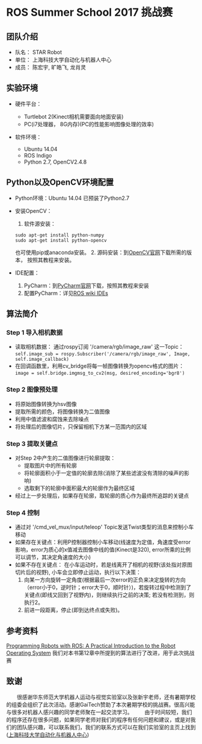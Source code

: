 # ROS Summer School 2017 挑战赛

## 团队介绍
* 队名： STAR Robot
* 单位： 上海科技大学自动化与机器人中心
* 成员： 陈宏宇, 旷皓飞, 龙肖灵

## 实验环境
* 硬件平台：
  * Turtlebot 2(Kinect相机需要面向地面安装)
  * PC(i7处理器， 8G内存)(PC的性能影响图像处理的效率)


* 软件环境：
  * Ubuntu 14.04
  * ROS Indigo
  * Python 2.7, OpenCV2.4.8

## Python以及OpenCV环境配置
* Python环境：Ubuntu 14.04 已预装了Python2.7


* 安装OpenCV：
  1. 软件源安装：
  ```
  sudo apt-get install python-numpy
  sudo apt-get install python-opencv
  ```
  也可使用pip或anaconda安装。
  2. 源码安装：到[OpenCV官网](http://opencv.org/)下载所需的版本， 按照其教程来安装。


* IDE配置：
  1. PyCharm：到[PyCharm官网](https://www.jetbrains.com/pycharm/)下载，按照其教程来安装
  2. 配置PyCharm：详见[ROS wiki IDEs](http://wiki.ros.org/IDEs)

## 算法简介
### Step 1 导入相机数据
* 读取相机数据：
  通过rospy订阅 '/camera/rgb/image_raw' 这一Topic：
  `self.image_sub = rospy.Subscriber('/camera/rgb/image_raw', Image, self.image_callback)`
* 在回调函数里，利用cv_bridge将每一帧图像转换为opencv格式的图片：
  `image = self.bridge.imgmsg_to_cv2(msg, desired_encoding='bgr8')`
### Step 2 图像预处理
* 将原始图像转换为hsv图像
* 提取所需的颜色，将图像转换为二值图像
* 利用中值滤波和腐蚀来去除噪点
* 将处理后的图像切片，只保留相机下方某一范围内的区域
### Step 3 提取关键点
* 对Step 2中产生的二值图像进行轮廓提取：
  * 提取图片中的所有轮廓
  * 将轮廓面积小于一定值的轮廓去除(消除了某些滤波没有清除的噪声的影响)
  * 选取剩下的轮廓中面积最大的轮廓作为最终区域
* 经过上一步处理后，如果存在轮廓，取轮廓的质心作为最终所追踪的关键点
### Step 4 控制
* 通过对 '/cmd_vel_mux/input/teleop' Topic发送Twist类型的消息来控制小车移动
* 如果存在关键点：利用P控制器控制小车移动(线速度为定值，角速度受error影响，error为质心的x值减去图像中线的值(Kinect是320), error所乘的比例可以调节，其决定角速度的大小)
* 如果不存在关键点：
  在小车运动时，若是线离开了相机的视野(该处指对原图切片后的视野), 小车会立即停止运动，执行以下决策：
    1. 向某一方向旋转一定角度(根据最后一次error的正负来决定旋转的方向（error小于0，逆时针；error大于0，顺时针）)，若旋转过程中检测到了关键点(即线又回到了视野内)，则继续执行之前的决策; 若没有检测到，则执行2。
    2. 前进一段距离，停止(即到达终点或失败)。

## 参考资料
[Programming Robots with ROS: A Practical Introduction to the Robot Operating System](http://wiki.ros.org/Books/Programming_Robots_with_ROS)
我们对本书第12章中所提到的算法进行了改进，用于此次挑战赛

## 致谢
&emsp;&emsp;很感谢华东师范大学机器人运动与视觉实验室以及张新宇老师，还有暑期学校的组委会组织了此次活动。感谢GaiTech赞助了本次暑期学校的挑战赛。很高兴能与很多对机器人感兴趣的同学老师聚在一起交流学习。
&emsp;&emsp;由于时间较短，我们的程序还存在很多问题，如果同学老师对我们的程序有任何问题和建议，或是对我们的团队感兴趣，可以联系我们，我们的联系方式可以在我们实验室的主页上找到([上海科技大学自动化与机器人中心](https://robotics.shanghaitech.edu.cn/zh))
